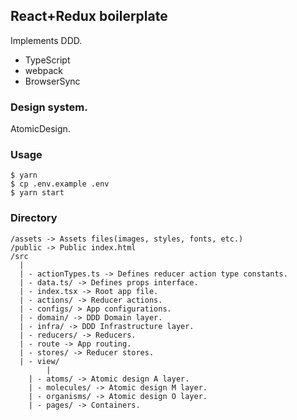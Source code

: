 ## React+Redux boilerplate

Implements DDD.

- TypeScript
- webpack
- BrowserSync

### Design system.

AtomicDesign.

### Usage

```
$ yarn
$ cp .env.example .env
$ yarn start
```

### Directory

```
/assets -> Assets files(images, styles, fonts, etc.)
/public -> Public index.html
/src
  |
  | - actionTypes.ts -> Defines reducer action type constants.
  | - data.ts/ -> Defines props interface.
  | - index.tsx -> Root app file.
  | - actions/ -> Reducer actions.
  | - configs/ > App configurations.
  | - domain/ -> DDD Domain layer.
  | - infra/ -> DDD Infrastructure layer.
  | - reducers/ -> Reducers.
  | - route -> App routing.
  | - stores/ -> Reducer stores.
  | - view/
        |
	| - atoms/ -> Atomic design A layer.
	| - molecules/ -> Atomic design M layer.
	| - organisms/ -> Atomic design O layer.
	| - pages/ -> Containers.
```
